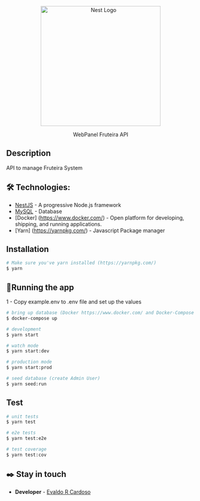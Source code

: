 <p align="center">
  <a href="http://nestjs.com/" target="blank"><img src="https://nestjs.com/img/logo_text.svg" width="320" alt="Nest Logo" /></a>
</p>

[circleci-image]: https://img.shields.io/circleci/build/github/nestjs/nest/master?token=abc123def456
[circleci-url]: https://circleci.com/gh/nestjs/nest

  <p align="center">WebPanel Fruteira API</p>

## Description

API to manage Fruteira System

## 🛠️ Technologies:

* [NestJS](https://nestjs.com/) - A progressive Node.js framework
* [MySQL](https://www.mysql.com/) - Database
* [Docker] (https://www.docker.com/) - Open platform for developing, shipping, and running applications.
* [Yarn] (https://yarnpkg.com/) - Javascript Package manager

##  Installation

```bash
# Make sure you've yarn installed (https://yarnpkg.com/)
$ yarn
```

## 🚀Running the app

1 - Copy example.env to .env file and set up the values

```bash
# bring up database (Docker https://www.docker.com/ and Docker-Compose https://docs.docker.com/compose/ are necessary), it will bring the containers with mysql database and phpmyadmin, that can be acessed via browser at http://localhost:8080
$ docker-compose up

# development
$ yarn start

# watch mode
$ yarn start:dev

# production mode
$ yarn start:prod

# seed database (create Admin User)
$ yarn seed:run
```

## Test

```bash
# unit tests
$ yarn test

# e2e tests
$ yarn test:e2e

# test coverage
$ yarn test:cov
```

## ✒️ Stay in touch

* **Developer** - [Evaldo R Cardoso](https:evaldorc.com.br)